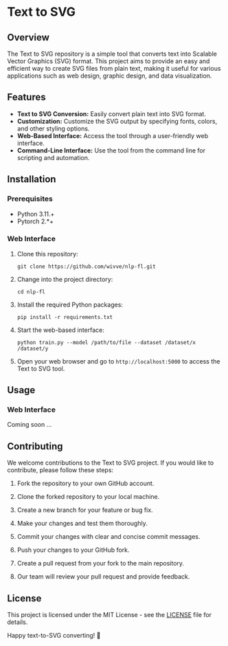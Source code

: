 # Text to SVG

## Overview

The Text to SVG repository is a simple tool that converts text into Scalable Vector Graphics (SVG) format. This project aims to provide an easy and efficient way to create SVG files from plain text, making it useful for various applications such as web design, graphic design, and data visualization.

## Features

- **Text to SVG Conversion:** Easily convert plain text into SVG format.
- **Customization:** Customize the SVG output by specifying fonts, colors, and other styling options.
- **Web-Based Interface:** Access the tool through a user-friendly web interface.
- **Command-Line Interface:** Use the tool from the command line for scripting and automation.

## Installation

### Prerequisites

- Python 3.11.+
- Pytorch 2.*+
### Web Interface

1. Clone this repository:

    ```shell
    git clone https://github.com/wivve/nlp-fl.git
    ```

2. Change into the project directory:

    ```shell
    cd nlp-fl
    ```

3. Install the required Python packages:

    ```shell
    pip install -r requirements.txt
    ```

4. Start the web-based interface:

    ```shell
    python train.py --model /path/to/file --dataset /dataset/x /dataset/y
    ```

5. Open your web browser and go to `http://localhost:5000` to access the Text to SVG tool.

## Usage

### Web Interface

Coming soon ...

## Contributing

We welcome contributions to the Text to SVG project. If you would like to contribute, please follow these steps:

1. Fork the repository to your own GitHub account.

2. Clone the forked repository to your local machine.

3. Create a new branch for your feature or bug fix.

4. Make your changes and test them thoroughly.

5. Commit your changes with clear and concise commit messages.

6. Push your changes to your GitHub fork.

7. Create a pull request from your fork to the main repository.

8. Our team will review your pull request and provide feedback.

## License

This project is licensed under the MIT License - see the [LICENSE](LICENSE) file for details.


Happy text-to-SVG converting! 🚀
